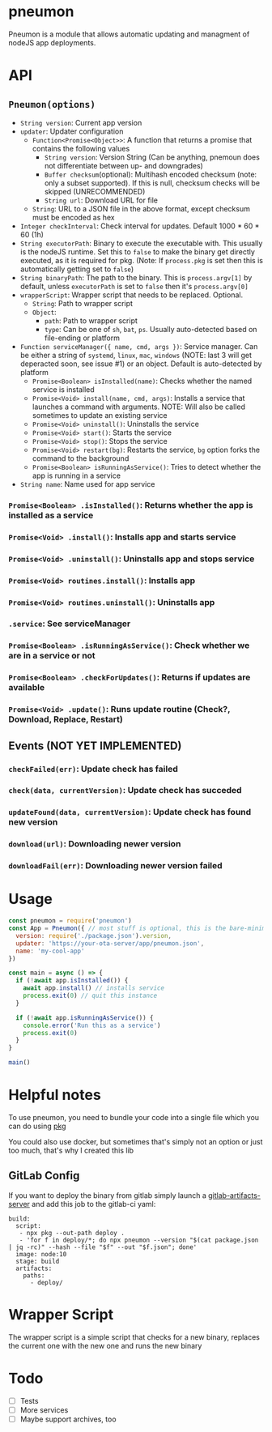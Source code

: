 # pneumon

Pneumon is a module that allows automatic updating and managment of nodeJS app deployments.

# API

## `Pneumon(options)`
- `String version`: Current app version
- `updater`: Updater configuration
  - `Function<Promise<Object>>`: A function that returns a promise that contains the following values
     - `String version`: Version String (Can be anything, pnemoun does not differentiate between up- and downgrades)
     - `Buffer checksum`(optional): Multihash encoded checksum (note: only a subset supported). If this is null, checksum checks will be skipped (UNRECOMMENDED)
     - `String url`: Download URL for file
  - `String`: URL to a JSON file in the above format, except checksum must be encoded as hex
- `Integer checkInterval`: Check interval for updates. Default 1000 * 60 * 60 (1h)
- `String executorPath`: Binary to execute the executable with. This usually is the nodeJS runtime. Set this to `false` to make the binary get directly executed, as it is required for pkg. (Note: If `process.pkg` is set then this is automatically getting set to `false`)
- `String binaryPath`: The path to the binary. This is `process.argv[1]` by default, unless `executorPath` is set to `false` then it's `process.argv[0]`
- `wrapperScript`: Wrapper script that needs to be replaced. Optional.
  - `String`: Path to wrapper script
  - `Object`:
    - `path`: Path to wrapper script
    - `type`: Can be one of `sh`, `bat`, `ps`. Usually auto-detected based on file-ending or platform
- `Function serviceManager({ name, cmd, args })`: Service manager. Can be either a string of `systemd`, `linux`, `mac`, `windows` (NOTE: last 3 will get deperacted soon, see issue #1) or an object. Default is auto-detected by platform
    - `Promise<Boolean> isInstalled(name)`: Checks whether the named service is installed
    - `Promise<Void> install(name, cmd, args)`: Installs a service that launches a command with arguments. NOTE: Will also be called sometimes to update an existing service
    - `Promise<Void> uninstall()`: Uninstalls the service
    - `Promise<Void> start()`: Starts the service
    - `Promise<Void> stop()`: Stops the service
    - `Promise<Void> restart(bg)`: Restarts the service, `bg` option forks the command to the background
    - `Promise<Boolean> isRunningAsService()`: Tries to detect whether the app is running in a service
- `String name`: Name used for app service

### `Promise<Boolean> .isInstalled()`: Returns whether the app is installed as a service
### `Promise<Void> .install()`: Installs app and starts service
### `Promise<Void> .uninstall()`: Uninstalls app and stops service
### `Promise<Void> routines.install()`: Installs app
### `Promise<Void> routines.uninstall()`: Uninstalls app
### `.service`: See serviceManager
### `Promise<Boolean> .isRunningAsService()`: Check whether we are in a service or not
### `Promise<Boolean> .checkForUpdates()`: Returns if updates are available
### `Promise<Void> .update()`: Runs update routine (Check?, Download, Replace, Restart)

## Events (NOT YET IMPLEMENTED)
### `checkFailed(err)`: Update check has failed
### `check(data, currentVersion)`: Update check has succeded
### `updateFound(data, currentVersion)`: Update check has found new version
### `download(url)`: Downloading newer version
### `downloadFail(err)`: Downloading newer version failed

# Usage

```js
const pneumon = require('pneumon')
const App = Pneumon({ // most stuff is optional, this is the bare-minimum
  version: require('./package.json').version,
  updater: 'https://your-ota-server/app/pneumon.json',
  name: 'my-cool-app'
})

const main = async () => {
  if (!await app.isInstalled()) {
    await app.install() // installs service
    process.exit(0) // quit this instance
  }

  if (!await app.isRunningAsService()) {
    console.error('Run this as a service')
    process.exit(0)
  }
}

main()
```

# Helpful notes

To use pneumon, you need to bundle your code into a single file which you can do using [pkg](https://github.com/zeit/pkg)

You could also use docker, but sometimes that's simply not an option or just too much, that's why I created this lib

## GitLab Config

If you want to deploy the binary from gitlab simply launch a [gitlab-artifacts-server](https://github.com/mkg20001/gitlab-artifacts-server) and add this job to the gitlab-ci yaml:

```
build:
  script:
   - npx pkg --out-path deploy .
   - 'for f in deploy/*; do npx pneumon --version "$(cat package.json | jq -rc)" --hash --file "$f" --out "$f.json"; done'
  image: node:10
  stage: build
  artifacts:
    paths:
      - deploy/
```

# Wrapper Script

The wrapper script is a simple script that checks for a new binary, replaces the current one with the new one and runs the new binary

# Todo

 - [ ] Tests
 - [ ] More services
 - [ ] Maybe support archives, too
